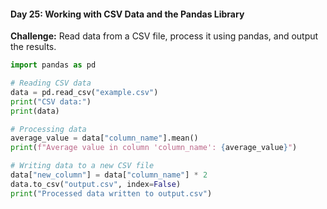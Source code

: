 #### Day 25: Working with CSV Data and the Pandas Library
**Challenge:** Read data from a CSV file, process it using pandas, and output the results.

```python
import pandas as pd

# Reading CSV data
data = pd.read_csv("example.csv")
print("CSV data:")
print(data)

# Processing data
average_value = data["column_name"].mean()
print(f"Average value in column 'column_name': {average_value}")

# Writing data to a new CSV file
data["new_column"] = data["column_name"] * 2
data.to_csv("output.csv", index=False)
print("Processed data written to output.csv")
```


